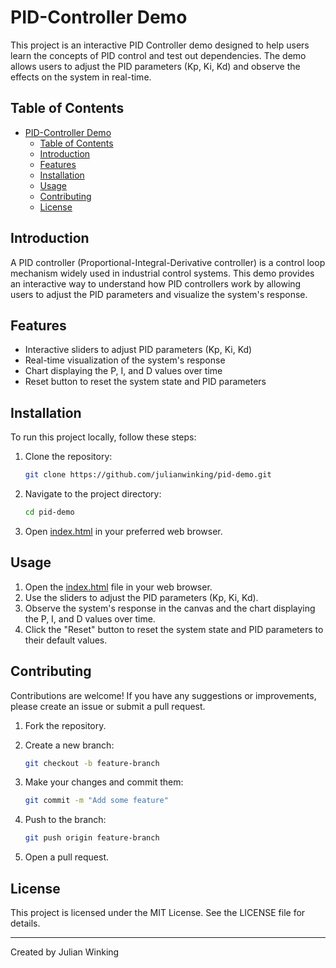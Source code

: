 # PID-Controller Demo

This project is an interactive PID Controller demo designed to help users learn the concepts of PID control and test out dependencies. The demo allows users to adjust the PID parameters (Kp, Ki, Kd) and observe the effects on the system in real-time.

## Table of Contents

- [PID-Controller Demo](#pid-controller-demo)
  - [Table of Contents](#table-of-contents)
  - [Introduction](#introduction)
  - [Features](#features)
  - [Installation](#installation)
  - [Usage](#usage)
  - [Contributing](#contributing)
  - [License](#license)

## Introduction

A PID controller (Proportional-Integral-Derivative controller) is a control loop mechanism widely used in industrial control systems. This demo provides an interactive way to understand how PID controllers work by allowing users to adjust the PID parameters and visualize the system's response.

## Features

- Interactive sliders to adjust PID parameters (Kp, Ki, Kd)
- Real-time visualization of the system's response
- Chart displaying the P, I, and D values over time
- Reset button to reset the system state and PID parameters

## Installation

To run this project locally, follow these steps:

1. Clone the repository:
    ```bash
    git clone https://github.com/julianwinking/pid-demo.git
    ```

2. Navigate to the project directory:
    ```bash
    cd pid-demo
    ```

3. Open [index.html](http://_vscodecontentref_/0) in your preferred web browser.

## Usage

1. Open the [index.html](http://_vscodecontentref_/1) file in your web browser.
2. Use the sliders to adjust the PID parameters (Kp, Ki, Kd).
3. Observe the system's response in the canvas and the chart displaying the P, I, and D values over time.
4. Click the "Reset" button to reset the system state and PID parameters to their default values.

## Contributing

Contributions are welcome! If you have any suggestions or improvements, please create an issue or submit a pull request.

1. Fork the repository.
2. Create a new branch:
    ```bash
    git checkout -b feature-branch
    ```

3. Make your changes and commit them:
    ```bash
    git commit -m "Add some feature"
    ```

4. Push to the branch:
    ```bash
    git push origin feature-branch
    ```

5. Open a pull request.

## License

This project is licensed under the MIT License. See the LICENSE file for details.

---

Created by Julian Winking

